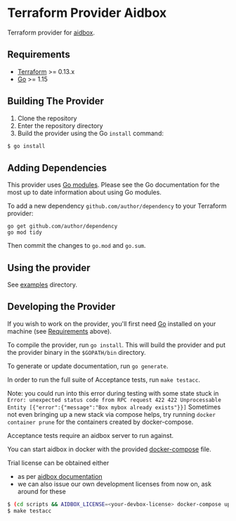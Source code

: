 # Terraform Provider Aidbox

Terraform provider for [aidbox](https://docs.aidbox.app/).

## Requirements

-	[Terraform](https://www.terraform.io/downloads.html) >= 0.13.x
-	[Go](https://golang.org/doc/install) >= 1.15

## Building The Provider

1. Clone the repository
1. Enter the repository directory
1. Build the provider using the Go `install` command: 
```sh
$ go install
```

## Adding Dependencies

This provider uses [Go modules](https://github.com/golang/go/wiki/Modules).
Please see the Go documentation for the most up to date information about using Go modules.

To add a new dependency `github.com/author/dependency` to your Terraform provider:

```
go get github.com/author/dependency
go mod tidy
```

Then commit the changes to `go.mod` and `go.sum`.

## Using the provider

See [examples](examples/) directory.

## Developing the Provider

If you wish to work on the provider, you'll first need [Go](http://www.golang.org) installed on your machine (see [Requirements](#requirements) above).

To compile the provider, run `go install`. This will build the provider and put the provider binary in the `$GOPATH/bin` directory.

To generate or update documentation, run `go generate`.

In order to run the full suite of Acceptance tests, run `make testacc`.

Note: you could run into this error during testing with some state stuck in
`Error: unexpected status code from RPC request 422 422 Unprocessable Entity [{"error":{"message":"Box mybox already exists"}}]`
Sometimes not even bringing up a new stack via compose helps, try running `docker container prune` for the containers created by docker-compose.

Acceptance tests require an aidbox server to run against. 

You can start aidbox in docker with the provided [docker-compose](scripts/docker-compose.yaml) file.

Trial license can be obtained either
- as per [aidbox documentation](https://docs.aidbox.app/getting-started/run-aidbox-locally-with-docker)
- we can also issue our own development licenses from now on, ask around for these

```sh
$ (cd scripts && AIDBOX_LICENSE=<your-devbox-license> docker-compose up -d)
$ make testacc
```
